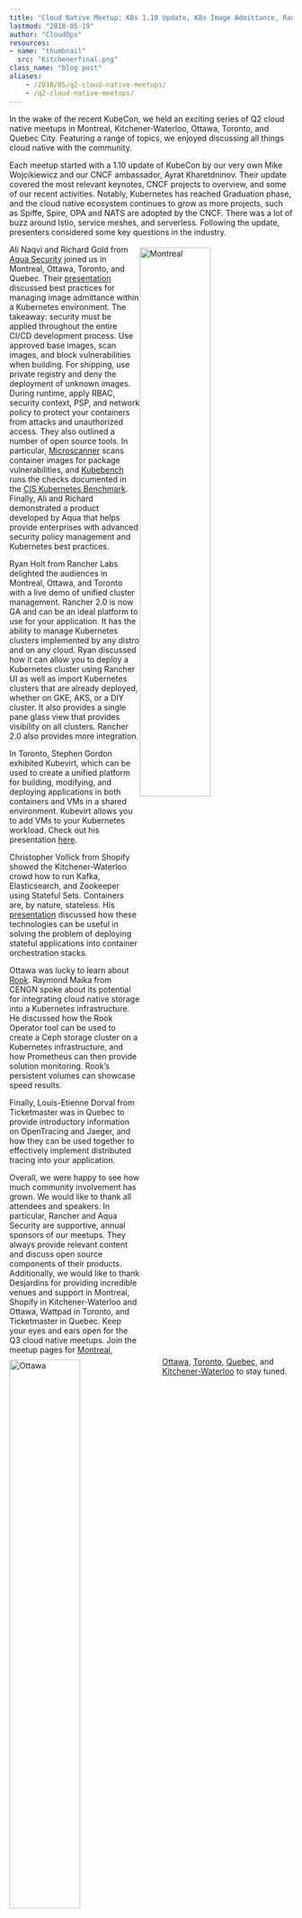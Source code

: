```yaml
---
title: "Cloud Native Meetup: K8s 1.10 Update, K8s Image Admittance, Rancher 2.0 Cluster Management, KubeVirt, Stateful Sets, Rook & Jaeger"
lastmod: "2018-05-19"
author: "CloudOps"
resources:
- name: "thumbnail"
  src: "Kitchenerfinal.png"
class_name: "blog post"
aliases:
    - /2018/05/q2-cloud-native-meetups/
    - /q2-cloud-native-meetups/
---
```


<p>In the wake of the recent KubeCon, we held an exciting series of Q2 cloud native meetups in Montreal, Kitchener-Waterloo, Ottawa, Toronto, and Quebec City. Featuring a range of topics, we enjoyed discussing all things cloud native with the community.</p>

<p>Each meetup started with a 1.10 update of KubeCon by our very own Mike Wojcikiewicz and our CNCF ambassador, Ayrat Kharetdninov. Their update covered the most relevant keynotes, CNCF projects to overview, and some of our recent activities. Notably, Kubernetes has reached Graduation phase, and the cloud native ecosystem continues to grow as more projects, such as Spiffe, Spire, OPA and NATS are adopted by the CNCF. There was a lot of buzz around Istio, service meshes, and serverless. Following the update, presenters considered some key questions in the industry.</p>

<p><img class="alignright" style="width: 50%; width: 50%; float: right; margin: 5px 20px 20px 0;" src="/images/blog/post/montreal.png" alt="Montreal"></p>

<p>Ali Naqvi and Richard Gold from <a href="https://www.aquasec.com/wiki" target="_blank" rel="noopener noreferrer">Aqua Security</a> joined us in Montreal, Ottawa, Toronto, and Quebec. Their <a href="https://speakerdeck.com/archyufa/2018-ottawa-q2-cncf-meetup-key-considerations-for-image-admittance-within-k8s" target="_blank" rel="noopener noreferrer">presentation</a> discussed best practices for managing image admittance within a Kubernetes environment. The takeaway: security must be applied throughout the entire CI/CD development process. Use approved base images, scan images, and block vulnerabilities when building. For shipping, use private registry and deny the deployment of unknown images. During runtime, apply RBAC, security context, PSP, and network policy to protect your containers from attacks and unauthorized access. They also outlined a number of open source tools. In particular, <a href="https://github.com/aquasecurity/microscanner" target="_blank" rel="noopener noreferrer">Microscanner</a> scans container images for package vulnerabilities, and <a href="https://github.com/aquasecurity/kube-bench" target="_blank" rel="noopener noreferrer">Kubebench</a> runs the checks documented in the <a href="https://www.cisecurity.org/cis-benchmarks/" target="_blank" rel="noopener noreferrer">CIS Kubernetes Benchmark</a>. Finally, Ali and Richard demonstrated a product developed by Aqua that helps provide enterprises with advanced security policy management and Kubernetes best practices.</p>

<p><img class="alignleft" style="width: 50%; width: 50%; float: left; margin: 5px 20px 20px 0;" src="/images/blog/post/ottawa.png" alt="Ottawa"></p>

<p>Ryan Holt from Rancher Labs delighted the audiences in Montreal, Ottawa, and Toronto with a live demo of unified cluster management. Rancher 2.0 is now GA and can be an ideal platform to use for your application. It has the ability to manage Kubernetes clusters implemented by any distro and on any cloud. Ryan discussed how it can allow you to deploy a Kubernetes cluster using Rancher UI as well as import Kubernetes clusters that are already deployed, whether on GKE, AKS, or a DIY cluster. It also provides a single pane glass view that provides visibility on all clusters. Rancher 2.0 also provides more integration.</p>

<p>In Toronto, Stephen Gordon exhibited Kubevirt, which can be used to create a unified platform for building, modifying, and deploying applications in both containers and VMs in a shared environment. Kubevirt allows you to add VMs to your Kubernetes workload. Check out his presentation <a href="https://www.slideshare.net/gravityforall/unified-cluster-management-with-rancher-20" target="_blank" rel="noopener noreferrer">here</a>.</p>

<p><img class="alignright" style="width: 50%; width: 50%; float: right; margin: 5px 20px 20px 0;" src="/images/blog/post/toronto.png" alt="Toronto"></p>

<p>Christopher Vollick from Shopify showed the Kitchener-Waterloo crowd how to run Kafka, Elasticsearch, and Zookeeper using Stateful Sets. Containers are, by nature, stateless. His <a href="https://github.com/psycotica0-shopify/k8s-stateful-demo" target="_blank" rel="noopener noreferrer">presentation</a> discussed how these technologies can be useful in solving the problem of deploying stateful applications into container orchestration stacks.</p>

<p>Ottawa was lucky to learn about <a href="https://speakerdeck.com/archyufa/2018-ottawa-q2-cncf-meetup-using-rook-for-pv-in-k8s" target="_blank" rel="noopener noreferrer">Rook</a>. Raymond Maika from CENGN spoke about its potential for integrating cloud native storage into a Kubernetes infrastructure. He discussed how the Rook Operator tool can be used to create a Ceph storage cluster on a Kubernetes infrastructure, and how Prometheus can then provide solution monitoring. Rook’s persistent volumes can showcase speed results.</p>

<p><img class="alignleft" style="width: 50%; float: left; margin: 5px 20px 20px 0;" src="/images/blog/post/quebc.png" alt="Quebec"></p>

<p>Finally, Louis-Etienne Dorval from Ticketmaster was in Quebec to provide introductory information on OpenTracing and Jaeger, and how they can be used together to effectively implement distributed tracing into your application.</p>

<p>Overall, we were happy to see how much community involvement has grown. We would like to thank all attendees and speakers. In particular, Rancher and Aqua Security are supportive, annual sponsors of our meetups. They always provide relevant content and discuss open source components of their products. Additionally, we would like to thank Desjardins for providing incredible venues and support in Montreal, Shopify in Kitchener-Waterloo and Ottawa, Wattpad in Toronto, and Ticketmaster in Quebec. Keep your eyes and ears open for the Q3 cloud native meetups. Join the meetup pages for <a href="https://www.meetup.com/Kubernetes-Montreal" target="_blank" rel="noopener noreferrer">Montreal</a>, <a href="https://www.meetup.com/Kubernetes-Ottawa" target="_blank" rel="noopener noreferrer">Ottawa</a>, <a href="https://www.meetup.com/Kubernetes-Toronto" target="_blank" rel="noopener noreferrer">Toronto</a>, <a href="https://www.meetup.com/Kubernetes-Quebec" target="_blank" rel="noopener noreferrer">Quebec</a>, and <a href="https://www.meetup.com/Kubernetes-Kitchener-Waterloo" target="_blank" rel="noopener noreferrer">Kitchener-Waterloo</a> to stay tuned.</p>